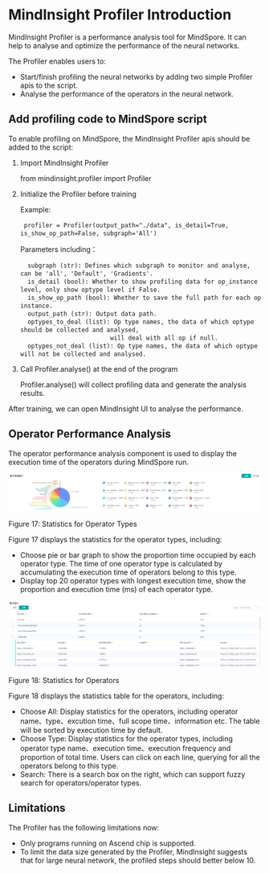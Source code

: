 # MindInsight Profiler Introduction

MindInsight Profiler is a performance analysis tool for MindSpore. It can help to analyse and optimize the performance of the neural networks.

The Profiler enables users to:

* Start/finish profiling the neural networks by adding two simple Profiler apis to the script.
* Analyse the performance of the operators in the neural network. 

## Add profiling code to MindSpore script

To enable profiling on MindSpore, the MindInsight Profiler apis should be added to the script:

1. Import MindInsight Profiler

    from mindinsight.profiler import Profiler

2. Initialize the Profiler before training

    Example:
    
        profiler = Profiler(output_path="./data", is_detail=True, is_show_op_path=False, subgraph='All')
    
    Parameters including：
    
         subgraph (str): Defines which subgraph to monitor and analyse, can be 'all', 'Default', 'Gradients'.
         is_detail (bool): Whether to show profiling data for op_instance level, only show optype level if False.
         is_show_op_path (bool): Whether to save the full path for each op instance.
         output_path (str): Output data path.
         optypes_to_deal (list): Op type names, the data of which optype should be collected and analysed,
                                will deal with all op if null.
         optypes_not_deal (list): Op type names, the data of which optype will not be collected and analysed.

3. Call Profiler.analyse() at the end of the program

    Profiler.analyse() will collect profiling data and generate the analysis results.

After training, we can open MindInsight UI to analyse the performance.

## Operator Performance Analysis

The operator performance analysis component is used to display the execution time of the operators during MindSpore run.
 
 ![op_type_statistics.png](./images/op_type_statistics.PNG)
 
Figure 17: Statistics for Operator Types
 
Figure 17 displays the statistics for the operator types, including:
 
- Choose pie or bar graph to show the proportion time occupied by each operator type. The time of one operator type is calculated by accumulating the execution time of operators belong to this type.   
- Display top 20 operator types with longest execution time, show the proportion and execution time (ms) of each operator type.

![op_statistics.png](./images/op_statistics.PNG)

Figure 18: Statistics for Operators

Figure 18 displays the statistics table for the operators, including:

- Choose All: Display statistics for the operators, including operator name、type、excution time、full scope time、information etc. The table will be sorted by execution time by default.
- Choose Type: Display statistics for the operator types, including operator type name、execution time、execution frequency and proportion of total time. Users can click on each line, querying for all the operators belong to this type.
- Search: There is a search box on the right, which can support fuzzy search for operators/operator types.

## Limitations

The Profiler has the following limitations now:

* Only programs running on Ascend chip is supported.
* To limit the data size generated by the Profiler, MindInsight suggests that for large neural network, the profiled steps should better below 10.
